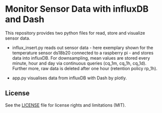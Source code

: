 # Monitor Sensor Data with influxDB and Dash

This repository provides two python files for read, store and visualize sensor data.

* influx\_insert.py reads out sensor data - here exemplary shown for the temperature sensor ds18b20 connected to a raspberry pi - and stores data into influxDB. For downsampling, mean values are stored every minute, hour and day via continuous queries (cq\_1m, cq\_1h, cq\_1d). Further more, raw data is deleted after one hour (retention policy rp\_1h).

* app.py visualises data from influxDB with Dash by plotly.

## License

See the [LICENSE](LICENSE.md) file for license rights and limitations (MIT).